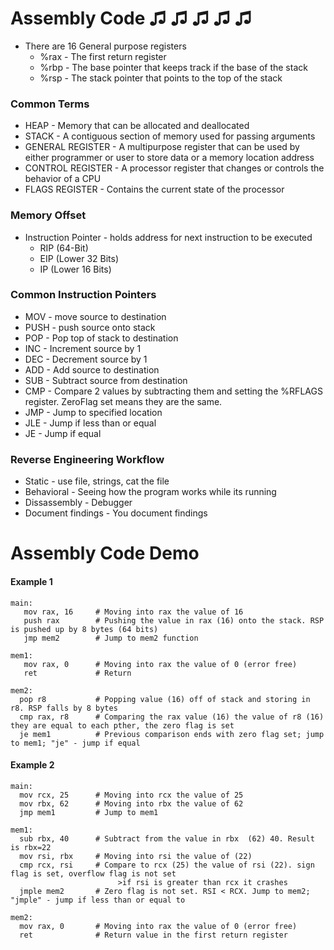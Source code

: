 
# Assembly Code ♫ ♫ ♫ ♫ ♫
* There are 16 General purpose registers
  - %rax - The first return register
  - %rbp - The base pointer that keeps track if the base of the stack
  - %rsp - The stack pointer that points to the top of the stack
### Common Terms
* HEAP - Memory that can be allocated and deallocated
* STACK - A contiguous section of memory used for passing arguments
* GENERAL REGISTER - A multipurpose register that can be used by either programmer or user to store data or a memory location address
* CONTROL REGISTER - A processor register that changes or controls the behavior of a CPU
* FLAGS REGISTER - Contains the current state of the processor
### Memory Offset
* Instruction Pointer - holds address for next instruction to be executed
  - RIP (64-Bit)
  - EIP (Lower 32 Bits)
  - IP (Lower 16 Bits)
### Common Instruction Pointers
* MOV  - move source to destination
* PUSH - push source onto stack
* POP  - Pop top of stack to destination
* INC  - Increment source by 1
* DEC  - Decrement source by 1
* ADD  - Add source to destination
* SUB  - Subtract source from destination
* CMP  - Compare 2 values by subtracting them and setting the %RFLAGS register. ZeroFlag set means they are the same.
* JMP  - Jump to specified location
* JLE  - Jump if less than or equal
* JE   - Jump if equal
### Reverse Engineering Workflow
* Static - use file, strings, cat the file
* Behavioral - Seeing how the program works while its running
* Dissassembly - Debugger
* Document findings - You document findings
# Assembly Code Demo
#### Example 1
```
main:
   mov rax, 16     # Moving into rax the value of 16
   push rax        # Pushing the value in rax (16) onto the stack. RSP is pushed up by 8 bytes (64 bits)
   jmp mem2        # Jump to mem2 function
   
mem1:
   mov rax, 0      # Moving into rax the value of 0 (error free)
   ret             # Return
   
mem2:
  pop r8           # Popping value (16) off of stack and storing in r8. RSP falls by 8 bytes
  cmp rax, r8      # Comparing the rax value (16) the value of r8 (16) they are equal to each pther, the zero flag is set
  je mem1          # Previous comparison ends with zero flag set; jump to mem1; "je" - jump if equal

```
#### Example 2
```
main:
  mov rcx, 25      # Moving into rcx the value of 25
  mov rbx, 62      # Moving into rbx the value of 62
  jmp mem1         # Jump to mem1

mem1:
  sub rbx, 40      # Subtract from the value in rbx  (62) 40. Result is rbx=22
  mov rsi, rbx     # Moving into rsi the value of (22)
  cmp rcx, rsi     # Compare to rcx (25) the value of rsi (22). sign flag is set, overflow flag is not set
                        >if rsi is greater than rcx it crashes 
  jmple mem2       # Zero flag is not set. RSI < RCX. Jump to mem2; "jmple" - jump if less than or equal to

mem2:
  mov rax, 0       # Moving into rax the value of 0 (error free)
  ret              # Return value in the first return register
```

